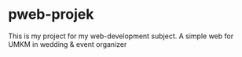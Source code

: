 # pweb-projek
This is my project for my web-development subject. A simple web for UMKM in wedding &amp; event organizer 
